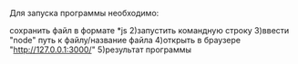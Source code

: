 Для запуска программы необходимо:

сохранить файл в формате *js 2)запустить командную строку 3)ввести "node" путь к файлу/название файла 4)открыть в браузере "http://127.0.0.1:3000/" 5)результат программы
